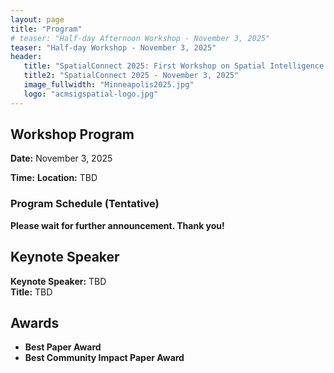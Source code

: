 ```yaml
---
layout: page
title: "Program"
# teaser: "Half-day Afternoon Workshop - November 3, 2025"
teaser: "Half-day Workshop - November 3, 2025"
header:
   title: "SpatialConnect 2025: First Workshop on Spatial Intelligence for Smart and Connected Communities"
   title2: "SpatialConnect 2025 - November 3, 2025"
   image_fullwidth: "Minneapolis2025.jpg"
   logo: "acmsigspatial-logo.jpg"
---
```


## Workshop Program

**Date:** November 3, 2025  
<!-- **Time:** Half-day Afternoon Workshop   -->
**Time:** 
**Location:** TBD

### Program Schedule (Tentative)

**Please wait for further announcement. Thank you!**

<!-- | Time | Session |
|------|---------|
| 1:00 PM - 1:10 PM | **Opening Remarks** |
| 1:10 PM - 2:00 PM | **Keynote Talk** |
| 2:00 PM - 2:15 PM | **Coffee Break** |
| 2:15 PM - 3:15 PM | **Technical Session 1** |
| 3:15 PM - 3:30 PM | **Coffee Break** |
| 3:30 PM - 4:30 PM | **Technical Session 2** |
| 4:30 PM - 4:45 PM | **Awards & Closing** | -->

## Keynote Speaker

**Keynote Speaker:** TBD  
**Title:** TBD  

## Awards

- **Best Paper Award**
- **Best Community Impact Paper Award**